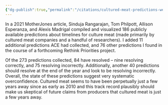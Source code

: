 ```yaml
---
{"dg-publish":true,"permalink":"/citations/cultured-meat-predictions-were-overly-optimistic-rethink-priorities/","tags":["cultivated_meat"],"created":"2025-10-23T17:42:45.970+01:00","updated":"2025-10-23T18:12:10.230+01:00"}
---
```


In a 2021 MotherJones article, Sinduja Rangarajan, Tom Philpott, Allison Esperanza, and Alexis Madrigal compiled and visualized 186 publicly available predictions about timelines for culture meat (made primarily by cultured meat companies and a handful of researchers). I added 11 additional predictions ACE had collected, and 76 other predictions I found in the course of a forthcoming Rethink Priorities project.

Of the 273 predictions collected, 84 have resolved – nine resolving correctly, and 75 resolving incorrectly. Additionally, another 40 predictions should resolve at the end of the year and look to be resolving incorrectly. Overall, the state of these predictions suggest very systematic overconfidence. Cultured meat seems to have been perpetually just a few years away since as early as 2010 and this track record plausibly should make us skeptical of future claims from producers that cultured meat is just a few years away.